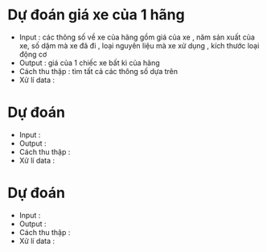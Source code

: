 # Dự đoán giá xe của 1 hãng
  * Input : các thông số về xe của hãng gồm giá của xe , năm sản xuất của xe, số dặm mà xe đã đi , loại nguyên liệu mà xe xử dụng , kích thước loại động cơ
  * Output : giá của 1 chiếc xe bất kì của hãng 
  * Cách thu thập : tìm tất cả các thông số dựa trên 
  * Xử lí data :
# Dự đoán
  * Input : 
  * Output :
  * Cách thu thập :
  * Xử lí data : 
# Dự đoán
  * Input : 
  * Output :
  * Cách thu thập :
  * Xử lí data : 
  
